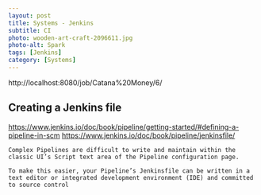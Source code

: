 ```yaml
---
layout: post
title: Systems - Jenkins
subtitle: CI
photo: wooden-art-craft-2096611.jpg
photo-alt: Spark
tags: [Jenkins]
category: [Systems]
---
```


http://localhost:8080/job/Catana%20Money/6/

## Creating a Jenkins file

https://www.jenkins.io/doc/book/pipeline/getting-started/#defining-a-pipeline-in-scm
https://www.jenkins.io/doc/book/pipeline/jenkinsfile/

    Complex Pipelines are difficult to write and maintain within the classic UI’s Script text area of the Pipeline configuration page.
    
    To make this easier, your Pipeline’s Jenkinsfile can be written in a text editor or integrated development environment (IDE) and committed to source control 
    
    

